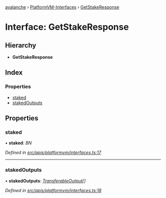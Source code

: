 [avalanche](../README.md) › [PlatformVM-Interfaces](../modules/platformvm_interfaces.md) › [GetStakeResponse](platformvm_interfaces.getstakeresponse.md)

# Interface: GetStakeResponse

## Hierarchy

* **GetStakeResponse**

## Index

### Properties

* [staked](platformvm_interfaces.getstakeresponse.md#staked)
* [stakedOutputs](platformvm_interfaces.getstakeresponse.md#stakedoutputs)

## Properties

###  staked

• **staked**: *BN*

*Defined in [src/apis/platformvm/interfaces.ts:17](https://github.com/ava-labs/avalanchejs/blob/ca67b81/src/apis/platformvm/interfaces.ts#L17)*

___

###  stakedOutputs

• **stakedOutputs**: *[TransferableOutput](../classes/api_platformvm_outputs.transferableoutput.md)[]*

*Defined in [src/apis/platformvm/interfaces.ts:18](https://github.com/ava-labs/avalanchejs/blob/ca67b81/src/apis/platformvm/interfaces.ts#L18)*
